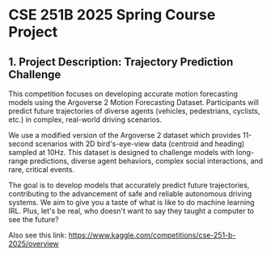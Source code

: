 # CSE 251B 2025 Spring Course Project

## 1. Project Description: Trajectory Prediction Challenge
This competition focuses on developing accurate motion forecasting models using the Argoverse 2 Motion Forecasting Dataset. Participants will predict future trajectories of diverse agents (vehicles, pedestrians, cyclists, etc.) in complex, real-world driving scenarios.

We use a modified version of the Argoverse 2 dataset which provides 11-second scenarios with 2D bird's-eye-view data (centroid and heading) sampled at 10Hz. This dataset is designed to challenge models with long-range predictions, diverse agent behaviors, complex social interactions, and rare, critical events.

The goal is to develop models that accurately predict future trajectories, contributing to the advancement of safe and reliable autonomous driving systems. We aim to give you a taste of what is like to do machine learning IRL. Plus, let's be real, who doesn't want to say they taught a computer to see the future?

Also see this link: https://www.kaggle.com/competitions/cse-251-b-2025/overview

